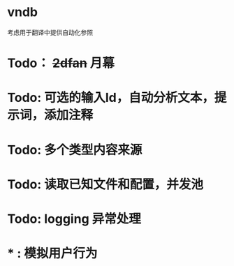 # vndb
考虑用于翻译中提供自动化参照

# Todo： ~~2dfan~~ 月幕
# Todo: 可选的输入Id，自动分析文本，提示词，添加注释
# Todo: 多个类型内容来源
# Todo: 读取已知文件和配置，并发池
# Todo: logging 异常处理
# * : 模拟用户行为